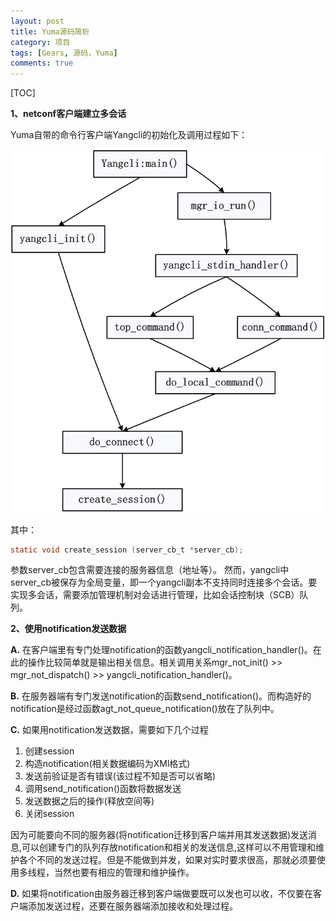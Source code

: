 ```yaml
---
layout: post
title: Yuma源码简析
category: 项目
tags: [Gears, 源码，Yuma]
comments: true
---
```


[TOC]

**1、netconf客户端建立多会话**

Yuma自带的命令行客户端Yangcli的初始化及调用过程如下：
<!-- more -->

![yangcli过程](/blog_imgs/2014-12-02-Yuma源码简析/yangcli_process.png)

其中：
```c
static void create_session (server_cb_t *server_cb);
```
参数server_cb包含需要连接的服务器信息（地址等）。
然而，yangcli中server_cb被保存为全局变量，即一个yangcli副本不支持同时连接多个会话。要实现多会话，需要添加管理机制对会话进行管理，比如会话控制块（SCB）队列。
<!-- more -->

**2、使用notification发送数据**

**A.** 在客户端里有专门处理notification的函数yangcli_notification_handler()。在此的操作比较简单就是输出相关信息。相关调用关系mgr_not_init() >> mgr_not_dispatch() >> yangcli_notification_handler()。

**B.** 在服务器端有专门发送notification的函数send_notification()。而构造好的notification是经过函数agt_not_queue_notification()放在了队列中。

**C.**  如果用notification发送数据，需要如下几个过程
1. 创建session
2. 构造notification(相关数据编码为XMl格式)
3. 发送前验证是否有错误(该过程不知是否可以省略)
4. 调用send_notification()函数将数据发送
5. 发送数据之后的操作(释放空间等)
6. 关闭session

因为可能要向不同的服务器(将notification迁移到客户端并用其发送数据)发送消息,可以创建专门的队列存放notification和相关的发送信息,这样可以不用管理和维护各个不同的发送过程。但是不能做到并发，如果对实时要求很高，那就必须要使用多线程，当然也要有相应的管理和维护操作。

**D.** 如果将notification由服务器迁移到客户端做要既可以发也可以收，不仅要在客户端添加发送过程，还要在服务器端添加接收和处理过程。
